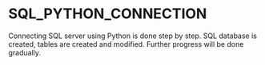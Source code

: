 # SQL_PYTHON_CONNECTION
Connecting SQL server using Python is done step by step.
SQL database is created, tables are created and modified.
Further progress will be done gradually.
